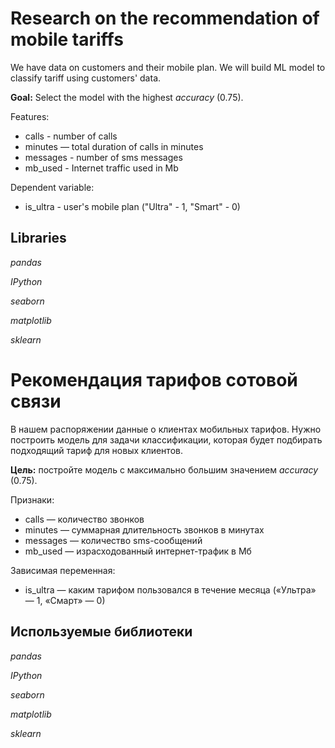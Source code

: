 # Research on the recommendation of mobile tariffs

We have data on customers and their mobile plan. We will build ML model to classify tariff using customers' data.

**Goal:** Select the model with the highest *accuracy* (0.75).

Features:

* calls - number of calls
* minutes — total duration of calls in minutes
* messages - number of sms messages
* mb_used - Internet traffic used in Mb

Dependent variable:

* is_ultra - user's mobile plan ("Ultra" - 1, "Smart" - 0)

## Libraries

*pandas*

*IPython*

*seaborn*

*matplotlib*

*sklearn*

# Рекомендация тарифов сотовой связи

В нашем распоряжении данные о клиентах мобильных тарифов. Нужно построить модель для задачи классификации, которая будет подбирать подходящий тариф для новых клиентов.

**Цель:** постройте модель с максимально большим значением *accuracy* (0.75).

Признаки:

* сalls — количество звонков
* minutes — суммарная длительность звонков в минутах
* messages — количество sms-сообщений
* mb_used — израсходованный интернет-трафик в Мб

Зависимая переменная:

* is_ultra — каким тарифом пользовался в течение месяца («Ультра» — 1, «Смарт» — 0)

## Используемые библиотеки

*pandas*

*IPython*

*seaborn*

*matplotlib*

*sklearn*